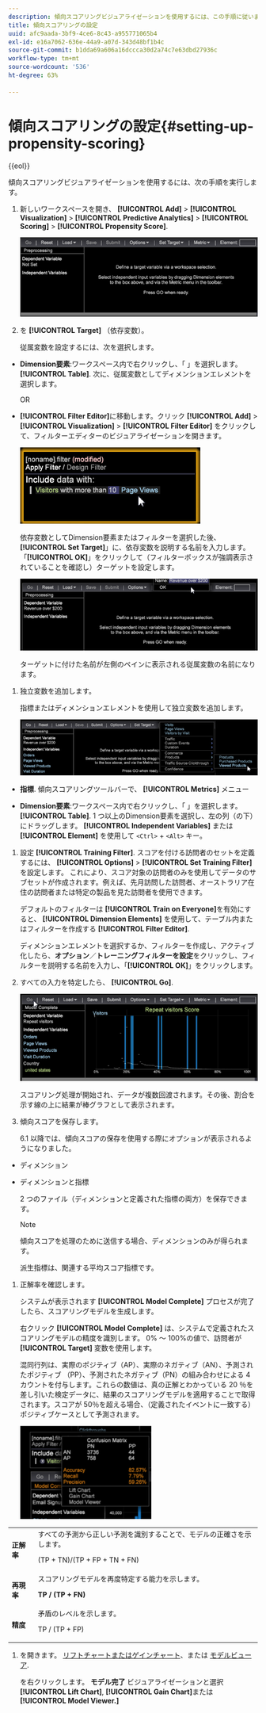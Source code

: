 ```yaml
---
description: 傾向スコアリングビジュアライゼーションを使用するには、この手順に従います。
title: 傾向スコアリングの設定
uuid: afc9aada-3bf9-4ce6-8c43-a955771065b4
exl-id: e16a7062-636e-44a9-a07d-343d48bf1b4c
source-git-commit: b1dda69a606a16dccca30d2a74c7e63dbd27936c
workflow-type: tm+mt
source-wordcount: '536'
ht-degree: 63%

---
```


# 傾向スコアリングの設定{#setting-up-propensity-scoring}

{{eol}}

傾向スコアリングビジュアライゼーションを使用するには、次の手順を実行します。

1. 新しいワークスペースを開き、 **[!UICONTROL Add]** > **[!UICONTROL Visualization]** > **[!UICONTROL Predictive Analytics]** > **[!UICONTROL Scoring]** > **[!UICONTROL Propensity Score]**.

   ![](assets/propensity_visualization.png)

1. を **[!UICONTROL Target]** （依存変数）。

   従属変数を設定するには、次を選択します。

* **Dimension要素**:ワークスペース内で右クリックし、「 」を選択します。 **[!UICONTROL Table]**. 次に、従属変数としてディメンションエレメントを選択します。

   OR

* **[!UICONTROL Filter Editor]**&#x200B;に移動します。クリック **[!UICONTROL Add]** > **[!UICONTROL Visualization]** > **[!UICONTROL Filter Editor]** をクリックして、フィルターエディターのビジュアライゼーションを開きます。

   ![](assets/propensity_visualization_filter_editor.png)

   依存変数としてDimension要素またはフィルターを選択した後、 **[!UICONTROL Set Target]**」に、依存変数を説明する名前を入力します。 「**[!UICONTROL OK]**」をクリックして（フィルターボックスが強調表示されていることを確認し）ターゲットを設定します。

   ![](assets/propensity_visualization_setTarget.png)

   ターゲットに付けた名前が左側のペインに表示される従属変数の名前になります。
1. 独立変数を追加します。

   指標またはディメンションエレメントを使用して独立変数を追加します。

   ![](assets/propensity_visualization_metrics.png)

* **指標**. 傾向スコアリングツールバーで、 **[!UICONTROL Metrics]** メニュー

* **Dimension要素**:ワークスペース内で右クリックし、「 」を選択します。 **[!UICONTROL Table]**. 1 つ以上のDimension要素を選択し、左の列（の下）にドラッグします。 **[!UICONTROL Independent Variables]** または **[!UICONTROL Element]** を使用して `<Ctrl>` + `<Alt>` キー。

1. 設定 **[!UICONTROL Training Filter]**. スコアを付ける訪問者のセットを定義するには、 **[!UICONTROL Options]** > **[!UICONTROL Set Training Filter]** を設定します。 これにより、スコア対象の訪問者のみを使用してデータのサブセットが作成されます。例えば、先月訪問した訪問者、オーストラリア在住の訪問者または特定の製品を見た訪問者を使用できます。

   デフォルトのフィルターは **[!UICONTROL Train on Everyone]**&#x200B;を有効にすると、 **[!UICONTROL Dimension Elements]** を使用して、テーブル内またはフィルターを作成する **[!UICONTROL Filter Editor]**.

   ディメンションエレメントを選択するか、フィルターを作成し、アクティブ化したら、**オプション**／**トレーニングフィルターを設定**&#x200B;をクリックし、フィルターを説明する名前を入力し、「**[!UICONTROL OK]**」をクリックします。
1. すべての入力を特定したら、 **[!UICONTROL Go]**.

   ![](assets/propensity_visualization_GO.png)

   スコアリング処理が開始され、データが複数回渡されます。その後、割合を示す線の上に結果が棒グラフとして表示されます。
1. 傾向スコアを保存します。

   6.1 以降では、傾向スコアの保存を使用する際にオプションが表示されるようになりました。

* ディメンション
* ディメンションと指標

   2 つのファイル（ディメンションと定義された指標の両方）を保存できます。

   >[!NOTE]
   >
   >傾向スコアを処理のために送信する場合、ディメンションのみが得られます。

   派生指標は、関連する平均スコア指標です。
1. 正解率を確認します。

   システムが表示されます **[!UICONTROL Model Complete]** プロセスが完了したら、スコアリングモデルを生成します。

   右クリック **[!UICONTROL Model Complete]** は、システムで定義されたスコアリングモデルの精度を識別します。 0% ～ 100%の値で、訪問者が **[!UICONTROL Target]** 変数を使用します。

   混同行列は、実際のポジティブ（AP）、実際のネガティブ（AN）、予測されたポジティブ （PP）、予測されたネガティブ（PN）の組み合わせによる 4 カウントを付与します。これらの数値は、真の正解とわかっている 20 ％を差し引いた検定データに、結果のスコアリングモデルを適用することで取得されます。スコアが 50％を超える場合、（定義されたイベントに一致する）ポジティブケースとして予測されます。

   ![](assets/propensity_lift_gain_1.png)

<table id="table_154BDD6D294C4ED1B8C15EC33B74B199"> 
 <tbody> 
  <tr> 
   <td colname="col1"><b>正解率</b> </td> 
   <td colname="col2"> すべての予測から正しい予測を識別することで、モデルの正確さを示します。 <p>(TP + TN)/(TP + FP + TN + FN) </p> </td> 
  </tr> 
  <tr> 
   <td colname="col1"><b>再現率</b> </td> 
   <td colname="col2"> スコアリングモデルを再度特定する能力を示します。 <p><b>TP / (TP + FN)</b> </p> </td> 
  </tr> 
  <tr> 
   <td colname="col1"><b>精度</b> </td> 
   <td colname="col2">矛盾のレベルを示します。 <p>TP / (TP + FP) </p> </td> 
  </tr> 
 </tbody> 
</table>

1. を開きます。 [リフトチャートまたはゲインチャート](../../../../home/c-get-started/c-analysis-vis/c-visitor-propensity/c-propensity-gain-lift-chart.md#concept-0d049f6baf534f7fb97f271843ba6c4a)、または [モデルビューア](../../../../home/c-get-started/c-analysis-vis/c-visitor-propensity/c-propensity-model-viewer.md#concept-9f2593a8218140b7bd132a4c74e159f9).

   を右クリックします。 **モデル完了** ビジュアライゼーションと選択 **[!UICONTROL Lift Chart]**, **[!UICONTROL Gain Chart]**&#x200B;または **[!UICONTROL Model Viewer.]**
